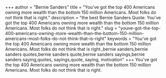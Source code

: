 +++
author = "Bernie Sanders"
title = "You've got the top 400 Americans owning more wealth than the bottom 150 million Americans. Most folks do not think that is right."
description = "the best Bernie Sanders Quote: You've got the top 400 Americans owning more wealth than the bottom 150 million Americans. Most folks do not think that is right."
slug = "youve-got-the-top-400-americans-owning-more-wealth-than-the-bottom-150-million-americans-most-folks-do-not-think-that-is-right"
keywords = "You've got the top 400 Americans owning more wealth than the bottom 150 million Americans. Most folks do not think that is right.,bernie sanders,bernie sanders quotes,bernie sanders quote,bernie sanders sayings,bernie sanders saying,quotes, sayings,quote, saying, motivation"
+++
You've got the top 400 Americans owning more wealth than the bottom 150 million Americans. Most folks do not think that is right.
